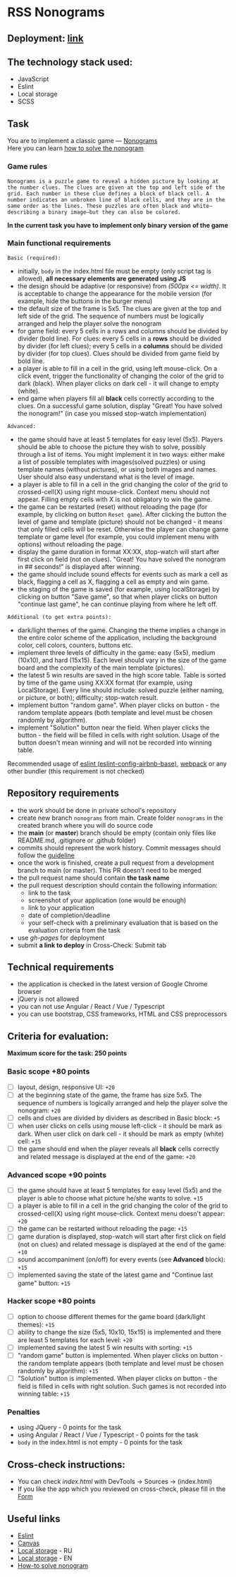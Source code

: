 # RSS Nonograms

## Deployment: [link](https://yana-dyachok.github.io/JS-FE-2023Q4/nonograms/)

## The technology stack used:

-   JavaScript
-   Eslint
-   Local storage
-   SCSS

## Task

You are to implement a classic game — [Nonograms](https://en.wikipedia.org/wiki/Nonogram)  
Here you can learn [how to solve the nonogram](https://nonograms-katana.fandom.com/wiki/Tips_for_solving)

### Game rules

`Nonograms is a puzzle game to reveal a hidden picture by looking at the number clues. The clues are given at the top and left side of the grid. Each number in these clue defines a block of black cell. A number indicates an unbroken line of black cells, and they are in the same order as the lines. These puzzles are often black and white—describing a binary image—but they can also be colored.`

**In the current task you have to implement only binary version of the game**

### Main functional requirements

`Basic (required):`

-   initially, `body` in the index.html file must be empty (only script tag is allowed), **all necessary elements are generated using JS**
-   the design should be adaptive (or responsive) from _(500px <= width)_. It is acceptable to change the appearance for the mobile version (for example, hide the buttons in the burger menu)
-   the default size of the frame is 5x5. The clues are given at the top and left side of the grid. The sequence of numbers must be logically arranged and help the player solve the nonogram
-   for game field: every 5 cells in a rows and columns should be divided by divider (bold line). For clues: every 5 cells in a **rows** should be divided by divider (for left clues); every 5 cells in a **columns** should be divided by divider (for top clues). Clues should be divided from game field by bold line.
-   a player is able to fill in a cell in the grid, using left mouse-click. On a click event, trigger the functionality of changing the color of the grid to dark (black). When player clicks on dark cell - it will change to empty (white).
-   end game when players fill all **black** cells correctly according to the clues. On a successful game solution, display "Great! You have solved the nonogram!" (in case you missed stop-watch implementation)

`Advanced:`

-   the game should have at least 5 templates for easy level (5x5). Players should be able to choose the picture they wish to solve, possibly through a list of items. You might implement it in two ways: either make a list of possible templates with images(solved puzzles) or using template names (without pictures), or using both images and names. User should also easy understand what is the level of image.
-   a player is able to fill in a cell in the grid changing the color of the grid to crossed-cell(X) using right mouse-click. Context menu should not appear. Filling empty cells with X is not obligatory to win the game.
-   the game can be restarted (reset) without reloading the page (for example, by clicking on button `Reset game`). After clicking the button the level of game and template (picture) should not be changed - it means that only filled cells will be reset. Otherwise the player can change game template or game level (for example, you could implement menu with options) without reloading the page.
-   display the game duration in format XX:XX, stop-watch will start after first click on field (not on clues). "Great! You have solved the nonogram in ## seconds!" is displayed after winning.
-   the game should include sound effects for events such as mark a cell as black, flagging a cell as X, flagging a cell as empty and win game.
-   the staging of the game is saved (for example, using localStorage) by clicking on button "Save game", so that when player clicks on button "continue last game", he can continue playing from where he left off.

`Additional (to get extra points):`

-   dark/light themes of the game. Changing the theme implies a change in the entire color scheme of the application, including the background color, cell colors, counters, buttons etc.
-   implement three levels of difficulty in the game: easy (5x5), medium (10x10), and hard (15x15). Each level should vary in the size of the game board and the complexity of the main template (pictures).
-   the latest 5 win results are saved in the high score table. Table is sorted by time of the game using XX:XX format (for example, using LocalStorage). Every line should include: solved puzzle (either naming, or picture, or both); difficulty; stop-watch result.
-   implement button "random game". When player clicks on button - the random template appears (both template and level must be chosen randomly by algorithm).
-   implement "Solution" button near the field. When player clicks the button - the field will be filled in cells with right solution. Usage of the button doesn't mean winning and will not be recorded into winning table.

Recommended usage of [eslint (eslint-config-airbnb-base)](https://eslint.org/), [webpack](https://webpack.js.org/) or any other bundler (this requirement is not checked)

## Repository requirements

-   the work should be done in private school's repository
-   create new branch `nonograms` from main. Create folder `nonograms` in the created branch where you will do source code
-   the **main** (or **master**) branch should be empty (contain only files like README.md, .gitignore or .github folder)
-   commits should represent the work history. Commit messages should follow the [guideline](https://www.conventionalcommits.org/en/v1.0.0/)
-   once the work is finished, create a pull request from a development branch to main (or master). This PR doesn't need to be merged
-   the pull request name should contain **the task name**
-   the pull request description should contain the following information:
    -   link to the task
    -   screenshot of your application (one would be enough)
    -   link to your application
    -   date of completion/deadline
    -   your self-check with a preliminary evaluation that is based on the evaluation criteria from the task
-   use _gh-pages_ for deployment
-   submit **a link to deploy** in Cross-Check: Submit tab

## Technical requirements

-   the application is checked in the latest version of Google Chrome browser
-   jQuery is not allowed
-   you can not use Angular / React / Vue / Typescript
-   you can use bootstrap, CSS frameworks, HTML and CSS preprocessors

## Criteria for evaluation:

**Maximum score for the task: 250 points**

### Basic scope +80 points

-   [ ] layout, design, responsive UI: `+20`
-   [ ] at the beginning state of the game, the frame has size 5x5. The sequence of numbers is logically arranged and help the player solve the nonogram: `+20`
-   [ ] cells and clues are divided by dividers as described in Basic block: `+5`
-   [ ] when user clicks on cells using mouse left-click - it should be mark as dark. When user click on dark cell - it should be mark as empty (white) cell: `+15`
-   [ ] the game should end when the player reveals all **black** cells correctly and related message is displayed at the end of the game: `+20`

### Advanced scope +90 points

-   [ ] the game should have at least 5 templates for easy level (5x5) and the player is able to choose what picture he/she wants to solve. `+15`
-   [ ] a player is able to fill in a cell in the grid changing the color of the grid to crossed-cell(X) using right mouse-click. Context menu doesn't appear: `+20`
-   [ ] the game can be restarted without reloading the page: `+15`
-   [ ] game duration is displayed, stop-watch will start after first click on field (not on clues) and related message is displayed at the end of the game: `+10`
-   [ ] sound accompaniment (on/off) for every events (see **Advanced** block): `+15`
-   [ ] implemented saving the state of the latest game and "Continue last game" button: `+15`

### Hacker scope +80 points

-   [ ] option to choose different themes for the game board (dark/light themes): `+15`
-   [ ] ability to change the size (5x5, 10x10, 15x15) is implemented and there are least 5 templates for each level: `+20`
-   [ ] implemented saving the latest 5 win results with sorting: `+15`
-   [ ] "random game" button is implemented. When player clicks on button - the random template appears (both template and level must be chosen randomly by algorithm): `+15`
-   [ ] "Solution" button is implemented. When player clicks on button - the field is filled in cells with right solution. Such games is not recorded into winning table: `+15`

### Penalties

-   using JQuery - 0 points for the task
-   using Angular / React / Vue / Typescript - 0 points for the task
-   `body` in the index.html is not empty - 0 points for the task

## Cross-check instructions:

-   You can check _index.html_ with DevTools -> Sources -> (index.html)
-   If you like the app which you reviewed on cross-check, please fill in the [Form](https://docs.google.com/forms/d/e/1FAIpQLScQZgKqy1nmXOrCWOMBth6-19RSKedeNunJ31lVj4ycj8b2dA/viewform?usp=sf_link)

## Useful links

-   [Eslint](https://eslint.org/)
-   [Canvas](https://developer.mozilla.org/en-US/docs/Web/API/Canvas_API/Tutorial)
-   [Local storage](https://learn.javascript.ru/localstorage) - RU
-   [Local storage](https://javascript.info/localstorage) - EN
-   [How-to solve nonogram](https://www.youtube.com/watch?v=TCqZ5p0dmC0)
